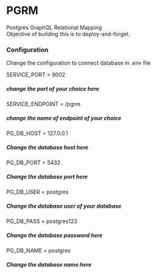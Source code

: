 # PGRM
Postgres GraphQL Relational Mapping<br>
Objective of building this is to deploy-and-forget.

### Configuration
Change the configuration to connect database in .env file

SERVICE_PORT = 9002
##### change the port of your choice here  
SERVICE_ENDPOINT = /pgrm 
##### change the name of endpoint of your choice
PG_DB_HOST = 127.0.0.1
##### Change the database host here
PG_DB_PORT = 5432
##### Change the database port here
PG_DB_USER = postgres
##### Change the database user of your database
PG_DB_PASS = postgres123
##### Change the database password here
PG_DB_NAME = postgres
##### Change the database name here
